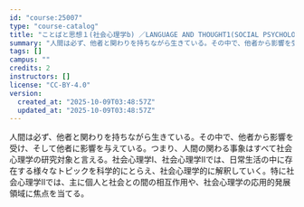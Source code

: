 ```yaml
---
id: "course:25007"
type: "course-catalog"
title: "ことばと思想１(社会心理学b) ／LANGUAGE AND THOUGHT1(SOCIAL PSYCHOLOGY (B))"
summary: "人間は必ず、他者と関わりを持ちながら生きている。その中で、他者から影響を受け、そして他者に影響を与えている。つまり、人間の関わる事象はすべて社会心理学の研究対象と言える。社会心理学I、社会心理学IIでは、日常生活の中に存在する様々なトピック…"
tags: []
campus: ""
credits: 2
instructors: []
license: "CC-BY-4.0"
version:
  created_at: "2025-10-09T03:48:57Z"
  updated_at: "2025-10-09T03:48:57Z"
---
```

人間は必ず、他者と関わりを持ちながら生きている。その中で、他者から影響を受け、そして他者に影響を与えている。つまり、人間の関わる事象はすべて社会心理学の研究対象と言える。社会心理学I、社会心理学IIでは、日常生活の中に存在する様々なトピックを科学的にとらえ、社会心理学的に解釈していく。特に社会心理学IIでは、主に個人と社会との間の相互作用や、社会心理学の応用的発展領域に焦点を当てる。
